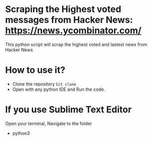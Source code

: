 # Scraping the Highest voted messages from Hacker News: https://news.ycombinator.com/

This python script will scrap the highest voted and lastest news from Hacker News 

# How to use it?
- Clone the repository `Git clone `
- Open with any python IDE and Run the code.

# If you use Sublime Text Editor
 Open your terminal, Navigate to the folder
 
 - python3 
